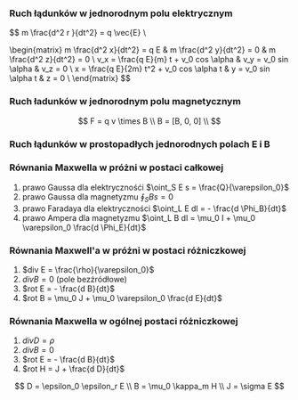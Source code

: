 ### Ruch łądunków w jednorodnym polu elektrycznym
$$
m \frac{d^2 r }{dt^2} = q \vec{E} \\

\begin{matrix}
m \frac{d^2 x}{dt^2} = q E & m \frac{d^2 y}{dt^2} = 0 & m \frac{d^2 z}{dt^2} = 0 \\
v_x = \frac{q E}{m} t + v_0 cos \alpha & v_y = v_0 sin \alpha & v_z = 0 \\
x = \frac{q E}{2m} t^2 + v_0 cos \alpha t & y = v_0 sin \alpha t & z = 0 \\
\end{matrix}
$$

### Ruch ładunków w jednorodnym polu magnetycznym

$$
F = q v \times B \\
B = [B, 0, 0] \\
$$

### Ruch łądunków w prostopadłych jednorodnych polach E i B

### Równania Maxwella w próżni w postaci całkowej

1. prawo Gaussa dla elektrycznośći $\oint_S E s = \frac{Q}{\varepsilon_0}$
2. prawo Gaussa dla magnetyzmu $\oint_S B s = 0$
3. prawo Faradaya dla elektryczności $\oint_L E dl = - \frac{d \Phi_B}{dt}$
4. prawo Ampera dla magnetyzmu $\oint_L B dl = \mu_0 I + \mu_0 \varepsilon_0 \frac{d \Phi_E}{dt}$

### Równania Maxwell'a w próżni w postaci różniczkowej

1. $div E = \frac{\rho}{\varepsilon_0}$
2. $div B = 0$ (pole bezźródłowe)
3. $rot E = - \frac{d B}{dt}$
4. $rot B = \mu_0 J + \mu_0 \varepsilon_0 \frac{d E}{dt}$

### Równania Maxwella w ogólnej postaci różniczkowej

1. $div D = \rho$
2. $div B = 0$
3. $rot E = - \frac{d B}{dt}$
4. $rot H = J + \frac{d D}{dt}$

$$
D = \epsilon_0 \epsilon_r E \\
B = \mu_0 \kappa_m H \\
J = \sigma E
$$
